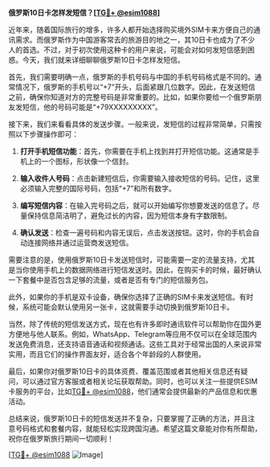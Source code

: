 **俄罗斯10日卡怎样发短信？[[TG💪+ @esim1088](https://t.me/s/esim1088)]**

近年来，随着国际旅行的增多，许多人都开始选择购买境外SIM卡来方便自己的通讯需求。而俄罗斯作为中国游客常去的旅游目的地之一，其10日卡也成为了不少人的首选。不过，对于初次使用这种卡的用户来说，可能会对如何发短信感到困惑。今天，我们就来详细聊聊俄罗斯10日卡怎样发短信。

首先，我们需要明确一点，俄罗斯的手机号码与中国的手机号码格式是不同的。通常情况下，俄罗斯的手机号以“+7”开头，后面紧跟几位数字。因此，在发送短信之前，确保你知道对方的完整号码是非常重要的。比如，如果你要给一个俄罗斯朋友发短信，他的号码可能是“+79XXXXXXXXX”。

接下来，我们来看看具体的发送步骤。一般来说，发短信的过程非常简单，只需按照以下步骤操作即可：

1. **打开手机短信功能**：首先，你需要在手机上找到并打开短信功能。这通常是手机上的一个图标，形状像一个信封。

2. **输入收件人号码**：点击新建短信后，你需要输入接收短信的号码。记住，这里必须输入完整的国际号码，包括“+7”和所有数字。

3. **编写短信内容**：在输入完号码之后，就可以开始编写你想要发送的信息了。尽量保持信息简洁明了，避免过长的内容，因为短信本身有字数限制。

4. **确认发送**：检查一遍号码和内容无误后，点击发送按钮。这时，你的手机会自动连接网络并通过运营商发送短信。

需要注意的是，使用俄罗斯10日卡发送短信时，可能需要一定的流量支持，尤其是当你使用手机上的数据网络进行短信发送时。因此，在购买卡的时候，最好确认一下套餐中是否包含足够的流量，或者是否有专门的短信服务包。

此外，如果你的手机是双卡设备，确保你选择了正确的SIM卡来发送短信。有时候，系统可能会默认使用另一张卡，这就需要手动切换到俄罗斯10日卡。

当然，除了传统的短信发送方式，现在也有许多即时通讯软件可以帮助你在国外更方便地与他人联系。例如，WhatsApp、Telegram等应用不仅可以在全球范围内发送免费消息，还支持语音通话和视频通话。这些工具对于经常出国的人来说非常实用，而且它们的操作界面友好，适合各个年龄段的人群使用。

最后，如果你对俄罗斯10日卡的具体资费、覆盖范围或者其他相关信息还有疑问，可以通过官方客服或者相关论坛获取帮助。同时，也可以关注一些提供ESIM卡服务的平台，比如[TG💪+ @esim1088](https://t.me/s/esim1088)，他们通常会提供最新的产品信息和优惠活动。

总结来说，俄罗斯10日卡的短信发送并不复杂，只要掌握了正确的方法，并且注意号码格式和套餐内容，就能轻松实现跨国沟通。希望这篇文章能对你有所帮助，祝你在俄罗斯旅行期间一切顺利！

[[TG💪+ @esim1088](https://t.me/s/esim1088) ![Image](https://i.postimg.cc/4NQfJmqS/Snipaste-2025-05-13-00-14-12.png)]